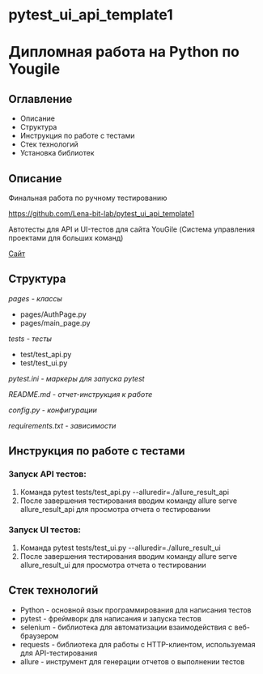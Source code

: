 # pytest_ui_api_template1

# Дипломная работа на Python по Yougile

## Оглавление
- Описание
- Структура
- Инструкция по работе с тестами
- Стек технологий
- Установка библиотек

## Описание
Финальная работа по ручному тестированию

https://github.com/Lena-bit-lab/pytest_ui_api_template1

Автотесты для API и UI-тестов для сайта YouGile 
(Система управления проектами для больших команд)

[Сайт](https://ru.yougile.com/)


## Структура
_pages - классы_

- pages/AuthPage.py
- pages/main_page.py

_tests - тесты_

- test/test_api.py
- test/test_ui.py

_pytest.ini - маркеры для запуска pytest_

_README.md - отчет-инструкция к работе_

_config.py - конфигурации_

_requirements.txt - зависимости_

## Инструкция по работе с тестами
### Запуск API тестов:

1. Команда pytest 
tests/test_api.py --alluredir=./allure_result_api
2. После завершения тестирования вводим команду allure serve allure_result_api для просмотра отчета о тестировании

### Запуск UI тестов:

1. Команда pytest 
tests/test_ui.py --alluredir=./allure_result_ui
2. После завершения тестирования вводим команду allure serve allure_result_ui для просмотра отчета о тестировании


## Стек технологий
- Python - основной язык программирования для написания тестов
- pytest - фреймворк для написания и запуска тестов
- selenium - библиотека для автоматизации взаимодействия с веб-браузером
- requests - библиотека для работы с HTTP-клиентом, используемая для API-тестирования
- allure - инструмент для генерации отчетов о выполнении тестов


